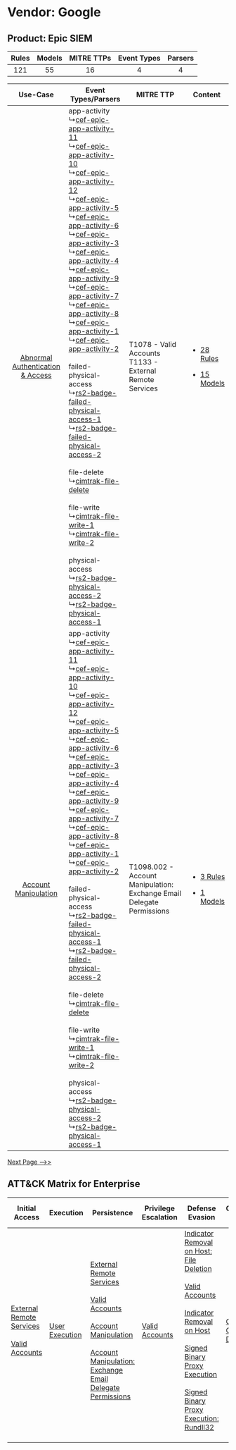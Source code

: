 Vendor: Google
==============
Product: Epic SIEM
------------------
| Rules | Models | MITRE TTPs | Event Types | Parsers |
|:-----:|:------:|:----------:|:-----------:|:-------:|
|  121  |   55   |     16     |      4      |    4    |

|    Use-Case    | Event Types/Parsers    | MITRE TTP    | Content    |
|:----:| ---- | ---- | ---- |
| [Abnormal Authentication & Access](../../../UseCases/uc_abnormal_authentication_&_access.md) |  app-activity<br> ↳[cef-epic-app-activity-11](Ps/pC_cefepicappactivity11.md)<br> ↳[cef-epic-app-activity-10](Ps/pC_cefepicappactivity10.md)<br> ↳[cef-epic-app-activity-12](Ps/pC_cefepicappactivity12.md)<br> ↳[cef-epic-app-activity-5](Ps/pC_cefepicappactivity5.md)<br> ↳[cef-epic-app-activity-6](Ps/pC_cefepicappactivity6.md)<br> ↳[cef-epic-app-activity-3](Ps/pC_cefepicappactivity3.md)<br> ↳[cef-epic-app-activity-4](Ps/pC_cefepicappactivity4.md)<br> ↳[cef-epic-app-activity-9](Ps/pC_cefepicappactivity9.md)<br> ↳[cef-epic-app-activity-7](Ps/pC_cefepicappactivity7.md)<br> ↳[cef-epic-app-activity-8](Ps/pC_cefepicappactivity8.md)<br> ↳[cef-epic-app-activity-1](Ps/pC_cefepicappactivity1.md)<br> ↳[cef-epic-app-activity-2](Ps/pC_cefepicappactivity2.md)<br><br> failed-physical-access<br> ↳[rs2-badge-failed-physical-access-1](Ps/pC_rs2badgefailedphysicalaccess1.md)<br> ↳[rs2-badge-failed-physical-access-2](Ps/pC_rs2badgefailedphysicalaccess2.md)<br><br> file-delete<br> ↳[cimtrak-file-delete](Ps/pC_cimtrakfiledelete.md)<br><br> file-write<br> ↳[cimtrak-file-write-1](Ps/pC_cimtrakfilewrite1.md)<br> ↳[cimtrak-file-write-2](Ps/pC_cimtrakfilewrite2.md)<br><br> physical-access<br> ↳[rs2-badge-physical-access-2](Ps/pC_rs2badgephysicalaccess2.md)<br> ↳[rs2-badge-physical-access-1](Ps/pC_rs2badgephysicalaccess1.md)<br> | T1078 - Valid Accounts<br>T1133 - External Remote Services<br>    | [<ul><li>28 Rules</li></ul><ul><li>15 Models</li></ul>](RM/r_m_google_epic_siem_Abnormal_Authentication_&_Access.md) |
|    [Account Manipulation](../../../UseCases/uc_account_manipulation.md)    |  app-activity<br> ↳[cef-epic-app-activity-11](Ps/pC_cefepicappactivity11.md)<br> ↳[cef-epic-app-activity-10](Ps/pC_cefepicappactivity10.md)<br> ↳[cef-epic-app-activity-12](Ps/pC_cefepicappactivity12.md)<br> ↳[cef-epic-app-activity-5](Ps/pC_cefepicappactivity5.md)<br> ↳[cef-epic-app-activity-6](Ps/pC_cefepicappactivity6.md)<br> ↳[cef-epic-app-activity-3](Ps/pC_cefepicappactivity3.md)<br> ↳[cef-epic-app-activity-4](Ps/pC_cefepicappactivity4.md)<br> ↳[cef-epic-app-activity-9](Ps/pC_cefepicappactivity9.md)<br> ↳[cef-epic-app-activity-7](Ps/pC_cefepicappactivity7.md)<br> ↳[cef-epic-app-activity-8](Ps/pC_cefepicappactivity8.md)<br> ↳[cef-epic-app-activity-1](Ps/pC_cefepicappactivity1.md)<br> ↳[cef-epic-app-activity-2](Ps/pC_cefepicappactivity2.md)<br><br> failed-physical-access<br> ↳[rs2-badge-failed-physical-access-1](Ps/pC_rs2badgefailedphysicalaccess1.md)<br> ↳[rs2-badge-failed-physical-access-2](Ps/pC_rs2badgefailedphysicalaccess2.md)<br><br> file-delete<br> ↳[cimtrak-file-delete](Ps/pC_cimtrakfiledelete.md)<br><br> file-write<br> ↳[cimtrak-file-write-1](Ps/pC_cimtrakfilewrite1.md)<br> ↳[cimtrak-file-write-2](Ps/pC_cimtrakfilewrite2.md)<br><br> physical-access<br> ↳[rs2-badge-physical-access-2](Ps/pC_rs2badgephysicalaccess2.md)<br> ↳[rs2-badge-physical-access-1](Ps/pC_rs2badgephysicalaccess1.md)<br> | T1098.002 - Account Manipulation: Exchange Email Delegate Permissions<br> | [<ul><li>3 Rules</li></ul><ul><li>1 Models</li></ul>](RM/r_m_google_epic_siem_Account_Manipulation.md)    |
[Next Page -->>](2_ds_google_epic_siem.md)

ATT&CK Matrix for Enterprise
----------------------------
| Initial Access                                                                                                                                   | Execution                                                           | Persistence                                                                                                                                                                                                                                                                                                                                 | Privilege Escalation                                                | Defense Evasion                                                                                                                                                                                                                                                                                                                                                                                                                      | Credential Access                                                          | Discovery                                                                         | Lateral Movement | Collection                                                                                                                                                            | Command and Control                                                                                                                                                                                                      | Exfiltration                                                                                                                                                           | Impact                                                                         |
| ------------------------------------------------------------------------------------------------------------------------------------------------ | ------------------------------------------------------------------- | ------------------------------------------------------------------------------------------------------------------------------------------------------------------------------------------------------------------------------------------------------------------------------------------------------------------------------------------- | ------------------------------------------------------------------- | ------------------------------------------------------------------------------------------------------------------------------------------------------------------------------------------------------------------------------------------------------------------------------------------------------------------------------------------------------------------------------------------------------------------------------------ | -------------------------------------------------------------------------- | --------------------------------------------------------------------------------- | ---------------- | --------------------------------------------------------------------------------------------------------------------------------------------------------------------- | ------------------------------------------------------------------------------------------------------------------------------------------------------------------------------------------------------------------------ | ---------------------------------------------------------------------------------------------------------------------------------------------------------------------- | ------------------------------------------------------------------------------ |
| [External Remote Services](https://attack.mitre.org/techniques/T1133)<br><br>[Valid Accounts](https://attack.mitre.org/techniques/T1078)<br><br> | [User Execution](https://attack.mitre.org/techniques/T1204)<br><br> | [External Remote Services](https://attack.mitre.org/techniques/T1133)<br><br>[Valid Accounts](https://attack.mitre.org/techniques/T1078)<br><br>[Account Manipulation](https://attack.mitre.org/techniques/T1098)<br><br>[Account Manipulation: Exchange Email Delegate Permissions](https://attack.mitre.org/techniques/T1098/002)<br><br> | [Valid Accounts](https://attack.mitre.org/techniques/T1078)<br><br> | [Indicator Removal on Host: File Deletion](https://attack.mitre.org/techniques/T1070/004)<br><br>[Valid Accounts](https://attack.mitre.org/techniques/T1078)<br><br>[Indicator Removal on Host](https://attack.mitre.org/techniques/T1070)<br><br>[Signed Binary Proxy Execution](https://attack.mitre.org/techniques/T1218)<br><br>[Signed Binary Proxy Execution: Rundll32](https://attack.mitre.org/techniques/T1218/011)<br><br> | [OS Credential Dumping](https://attack.mitre.org/techniques/T1003)<br><br> | [File and Directory Discovery](https://attack.mitre.org/techniques/T1083)<br><br> |                  | [Email Collection](https://attack.mitre.org/techniques/T1114)<br><br>[Email Collection: Email Forwarding Rule](https://attack.mitre.org/techniques/T1114/003)<br><br> | [Proxy: Multi-hop Proxy](https://attack.mitre.org/techniques/T1090/003)<br><br>[Application Layer Protocol](https://attack.mitre.org/techniques/T1071)<br><br>[Proxy](https://attack.mitre.org/techniques/T1090)<br><br> | [Exfiltration Over Alternative Protocol](https://attack.mitre.org/techniques/T1048)<br><br>[Automated Exfiltration](https://attack.mitre.org/techniques/T1020)<br><br> | [Data Encrypted for Impact](https://attack.mitre.org/techniques/T1486)<br><br> |